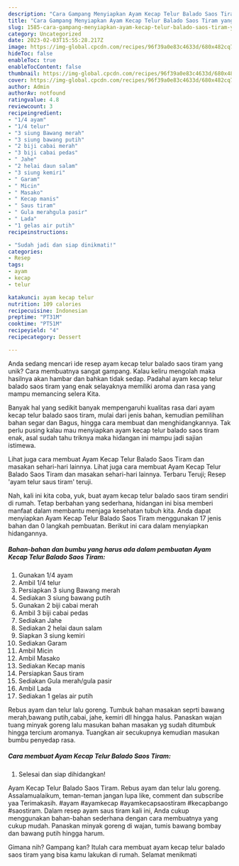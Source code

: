 ```yaml
---
description: "Cara Gampang Menyiapkan Ayam Kecap Telur Balado Saos Tiram yang Mantap"
title: "Cara Gampang Menyiapkan Ayam Kecap Telur Balado Saos Tiram yang Mantap"
slug: 1585-cara-gampang-menyiapkan-ayam-kecap-telur-balado-saos-tiram-yang-mantap
category: Uncategorized
date: 2023-02-03T15:55:28.217Z
image: https://img-global.cpcdn.com/recipes/96f39a0e83c4633d/680x482cq70/ayam-kecap-telur-balado-saos-tiram-foto-resep-utama.jpg
hideToc: false
enableToc: true
enableTocContent: false
thumbnail: https://img-global.cpcdn.com/recipes/96f39a0e83c4633d/680x482cq70/ayam-kecap-telur-balado-saos-tiram-foto-resep-utama.jpg
cover: https://img-global.cpcdn.com/recipes/96f39a0e83c4633d/680x482cq70/ayam-kecap-telur-balado-saos-tiram-foto-resep-utama.jpg
author: Admin
authorAv: notfound
ratingvalue: 4.8
reviewcount: 3
recipeingredient:
- "1/4 ayam"
- "1/4 telur"
- "3 siung Bawang merah"
- "3 siung bawang putih"
- "2 biji cabai merah"
- "3 biji cabai pedas"
- " Jahe"
- "2 helai daun salam"
- "3 siung kemiri"
- " Garam"
- " Micin"
- " Masako"
- " Kecap manis"
- " Saus tiram"
- " Gula merahgula pasir"
- " Lada"
- "1 gelas air putih"
recipeinstructions:

- "Sudah jadi dan siap dinikmati!"
categories:
- Resep
tags:
- ayam
- kecap
- telur

katakunci: ayam kecap telur 
nutrition: 109 calories
recipecuisine: Indonesian
preptime: "PT31M"
cooktime: "PT51M"
recipeyield: "4"
recipecategory: Dessert

---
```





Anda sedang mencari ide resep ayam kecap telur balado saos tiram yang unik? Cara membuatnya sangat gampang. Kalau keliru mengolah maka hasilnya akan hambar dan bahkan tidak sedap. Padahal ayam kecap telur balado saos tiram yang enak selayaknya memiliki aroma dan rasa yang mampu memancing selera Kita.





Banyak hal yang sedikit banyak mempengaruhi kualitas rasa dari ayam kecap telur balado saos tiram, mulai dari jenis bahan, kemudian pemilihan bahan segar dan Bagus, hingga cara membuat dan menghidangkannya. Tak perlu pusing kalau mau menyiapkan ayam kecap telur balado saos tiram enak,      asal sudah tahu triknya maka hidangan ini mampu jadi sajian istimewa.














Lihat juga cara membuat Ayam Kecap Telur Balado Saos Tiram dan masakan sehari-hari lainnya. Lihat juga cara membuat Ayam Kecap Telur Balado Saos Tiram dan masakan sehari-hari lainnya. Terbaru Teruji; Resep &#39;ayam telur saus tiram&#39; teruji.






Nah, kali ini kita coba, yuk, buat ayam kecap telur balado saos tiram sendiri di rumah. Tetap berbahan yang sederhana, hidangan ini bisa memberi manfaat dalam membantu menjaga kesehatan tubuh kita. Anda dapat menyiapkan Ayam Kecap Telur Balado Saos Tiram menggunakan 17 jenis bahan dan 0 langkah pembuatan. Berikut ini cara dalam menyiapkan hidangannya.

<!--inarticleads1-->

##### Bahan-bahan dan bumbu yang harus ada dalam pembuatan Ayam Kecap Telur Balado Saos Tiram:

1. Gunakan 1/4 ayam
1. Ambil 1/4 telur
1. Persiapkan 3 siung Bawang merah
1. Sediakan 3 siung bawang putih
1. Gunakan 2 biji cabai merah
1. Ambil 3 biji cabai pedas
1. Sediakan  Jahe
1. Sediakan 2 helai daun salam
1. Siapkan 3 siung kemiri
1. Sediakan  Garam
1. Ambil  Micin
1. Ambil  Masako
1. Sediakan  Kecap manis
1. Persiapkan  Saus tiram
1. Sediakan  Gula merah/gula pasir
1. Ambil  Lada
1. Sediakan 1 gelas air putih


Rebus ayam dan telur lalu goreng. Tumbuk bahan masakan seprti bawang merah,bawang putih,cabai, jahe, kemiri dll hingga halus. Panaskan wajan tuang minyak goreng lalu masukan bahan masakan yg sudah ditumbuk hingga tercium aromanya. Tuangkan air secukupnya kemudian masukan bumbu penyedap rasa. 

<!--inarticleads2-->

##### Cara membuat Ayam Kecap Telur Balado Saos Tiram:


1. Selesai dan siap dihidangkan!

Ayam Kecap Telur Balado Saos Tiram. Rebus ayam dan telur lalu goreng. Assalamualaikum, teman-teman jangan lupa like, comment dan subscribe yaa Terimakasih. #ayam #ayamkecap #ayamkecapsaostiram #kecapbango #saostiram. Dalam resep ayam saus tiram kali ini, Anda cukup menggunakan bahan-bahan sederhana dengan cara membuatnya yang cukup mudah. Panaskan minyak goreng di wajan, tumis bawang bombay dan bawang putih hingga harum. 

Gimana nih? Gampang kan? Itulah cara membuat ayam kecap telur balado saos tiram yang bisa kamu lakukan di rumah. Selamat menikmati
